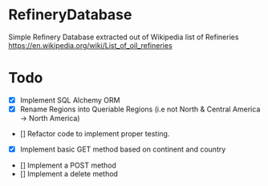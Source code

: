 # RefineryDatabase
Simple Refinery Database extracted out of Wikipedia list of Refineries https://en.wikipedia.org/wiki/List_of_oil_refineries


# Todo
- [X] Implement SQL Alchemy ORM
- [X] Rename Regions into Queriable Regions (i.e not North & Central America -> North America)
- [] Refactor code to implement proper testing.
- [X] Implement basic GET method based on continent and country
- [] Implement a POST method
- [] Implement a delete method
